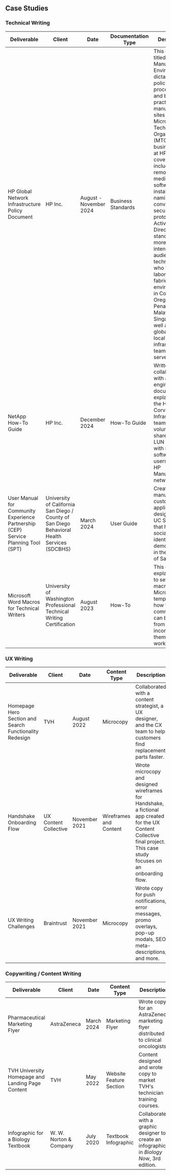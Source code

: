 ## Case Studies
### Technical Writing
| Deliverable | Client | Date | Documentation Type | Description |
| ------------- |----------------- |------------------ | ----------- | ----------- |
| HP Global Network Infrastructure Policy Document | HP Inc. | August - November 2024 | Business Standards | This document, titled "Secure Manufacturing Environment," dictates the policies, procedures, and best practices for all manufacturing sites under the Microfluidics Technology Organization (MTO) business unit at HP. Topics covered include removable media, software installation,  PC naming conventions, security patch protocols, Active Directory standards, and more. The intended audience is technicians who work in laboratory and fabrication environments in Corvallis, Oregon, Penang, Malaysia, and Singapore, as well as the global and local network infrastructure teams who serve them. 
| NetApp How-To Guide | HP Inc. | December 2024 | How-To Guide | Written in collaboration with a network engineer, this document explains how the HP Corvallis Infrastructure team manages volumes, shares, and LUN storage with NetApp software for users on the HP Manufacturing network. 
| User Manual for Community Experience Partnership (CEP) Service Planning Tool (SPT) | University of California San Diego / County of San Diego Behavioral Health Services (SDCBHS) | March 2024 | User Guide | Created a user manual for a custom application designed by UC San Diego that helps social workers identify at-risk demographics in the County of San Diego.
| Microsoft Word Macros for Technical Writers | University of Washington Professional Technical Writing Certification | August 2023 | How-To | This document explains how to set up macros in a Microsoft Word template and how technical communicators can benefit from incorporating them into their workflows.|


### UX Writing
| Deliverable | Client | Date | Content Type | Description |
| ------------- |----------------- |------------------ | ----------- | ----------- |
| Homepage Hero Section and Search Functionality Redesign | TVH | August 2022 | Microcopy | Collaborated with a content strategist, a UX designer, and the CX team to help customers find replacement parts faster.
| Handshake Onboarding Flow | UX Content Collective | November 2021 | Wireframes and Content | Wrote microcopy and designed wireframes for Handshake, a fictional app created for the UX Content Collective final project. This case study focuses on an onboarding flow.
| UX Writing Challenges | Braintrust | November 2021 | Microcopy | Wrote copy for push notifications, error messages, promo overlays, pop-up modals, SEO meta-descriptions, and more.


### Copywriting / Content Writing
| Deliverable | Client | Date | Content Type | Description |
| ------------- |----------------- |------------------ | ----------- | ----------- |
| Pharmaceutical Marketing Flyer | AstraZeneca | March 2024 | Marketing Flyer | Wrote copy for an AstraZeneca marketing flyer distributed to clinical oncologists.
| TVH University Homepage and Landing Page Content | TVH | May 2022 | Website Feature Section | Content designed and wrote copy to market TVH's technician training courses.
| Infographic for a Biology Textbook | W. W. Norton & Company | July 2020 | Textbook Infographic | Collaborated with a graphic designer to create an infographic in *Biology Now*, 3rd edition.
